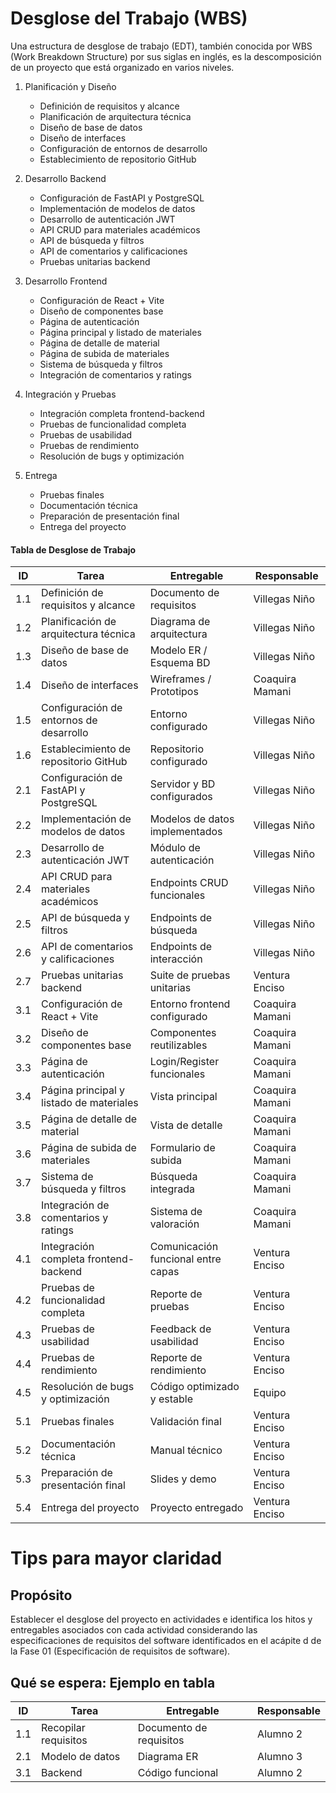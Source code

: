 # Desglose del Trabajo (WBS)
Una estructura de desglose de trabajo (EDT), también conocida por WBS (Work Breakdown Structure) por sus siglas en inglés, es la descomposición de un proyecto que está organizado en varios niveles.

1. Planificación y Diseño
   - Definición de requisitos y alcance
   - Planificación de arquitectura técnica
   - Diseño de base de datos
   - Diseño de interfaces
   - Configuración de entornos de desarrollo
   - Establecimiento de repositorio GitHub

2. Desarrollo Backend
   - Configuración de FastAPI y PostgreSQL
   - Implementación de modelos de datos
   - Desarrollo de autenticación JWT
   - API CRUD para materiales académicos
   - API de búsqueda y filtros
   - API de comentarios y calificaciones
   - Pruebas unitarias backend

3. Desarrollo Frontend
   - Configuración de React + Vite
   - Diseño de componentes base
   - Página de autenticación
   - Página principal y listado de materiales
   - Página de detalle de material
   - Página de subida de materiales
   - Sistema de búsqueda y filtros
   - Integración de comentarios y ratings

4. Integración y Pruebas
   - Integración completa frontend-backend
   - Pruebas de funcionalidad completa
   - Pruebas de usabilidad
   - Pruebas de rendimiento
   - Resolución de bugs y optimización

5. Entrega
   - Pruebas finales
   - Documentación técnica
   - Preparación de presentación final
   - Entrega del proyecto

#### Tabla de Desglose de Trabajo
| ID | Tarea | Entregable | Responsable |
|----|-------|------------|-------------|
| 1.1 | Definición de requisitos y alcance | Documento de requisitos | Villegas Niño |
| 1.2 | Planificación de arquitectura técnica | Diagrama de arquitectura | Villegas Niño |
| 1.3 | Diseño de base de datos | Modelo ER / Esquema BD | Villegas Niño |
| 1.4 | Diseño de interfaces | Wireframes / Prototipos | Coaquira Mamani |
| 1.5 | Configuración de entornos de desarrollo | Entorno configurado | Villegas Niño |
| 1.6 | Establecimiento de repositorio GitHub | Repositorio configurado | Villegas Niño |
| 2.1 | Configuración de FastAPI y PostgreSQL | Servidor y BD configurados | Villegas Niño |
| 2.2 | Implementación de modelos de datos | Modelos de datos implementados | Villegas Niño |
| 2.3 | Desarrollo de autenticación JWT | Módulo de autenticación | Villegas Niño |
| 2.4 | API CRUD para materiales académicos | Endpoints CRUD funcionales | Villegas Niño |
| 2.5 | API de búsqueda y filtros | Endpoints de búsqueda | Villegas Niño |
| 2.6 | API de comentarios y calificaciones | Endpoints de interacción | Villegas Niño |
| 2.7 | Pruebas unitarias backend | Suite de pruebas unitarias | Ventura Enciso |
| 3.1 | Configuración de React + Vite | Entorno frontend configurado | Coaquira Mamani |
| 3.2 | Diseño de componentes base | Componentes reutilizables | Coaquira Mamani |
| 3.3 | Página de autenticación | Login/Register funcionales | Coaquira Mamani |
| 3.4 | Página principal y listado de materiales | Vista principal | Coaquira Mamani |
| 3.5 | Página de detalle de material | Vista de detalle | Coaquira Mamani |
| 3.6 | Página de subida de materiales | Formulario de subida | Coaquira Mamani |
| 3.7 | Sistema de búsqueda y filtros | Búsqueda integrada | Coaquira Mamani |
| 3.8 | Integración de comentarios y ratings | Sistema de valoración | Coaquira Mamani |
| 4.1 | Integración completa frontend-backend | Comunicación funcional entre capas | Ventura Enciso |
| 4.2 | Pruebas de funcionalidad completa | Reporte de pruebas | Ventura Enciso |
| 4.3 | Pruebas de usabilidad | Feedback de usabilidad | Ventura Enciso |
| 4.4 | Pruebas de rendimiento | Reporte de rendimiento | Ventura Enciso |
| 4.5 | Resolución de bugs y optimización | Código optimizado y estable | Equipo |
| 5.1 | Pruebas finales | Validación final | Ventura Enciso |
| 5.2 | Documentación técnica | Manual técnico | Ventura Enciso |
| 5.3 | Preparación de presentación final | Slides y demo | Ventura Enciso |
| 5.4 | Entrega del proyecto | Proyecto entregado | Ventura Enciso |

# Tips para mayor claridad

## Propósito
Establecer el desglose del proyecto en actividades e identifica los hitos y entregables asociados con cada actividad considerando las especificaciones de requisitos del software identificados en el acápite d de la Fase 01 (Especificación de requisitos de software).

## Qué se espera: Ejemplo en tabla
| ID | Tarea | Entregable | Responsable |
|----|-------|------------|-------------|
| 1.1 | Recopilar requisitos | Documento de requisitos | Alumno 2 |
| 2.1 | Modelo de datos | Diagrama ER | Alumno 3 |
| 3.1 | Backend | Código funcional | Alumno 2 |
